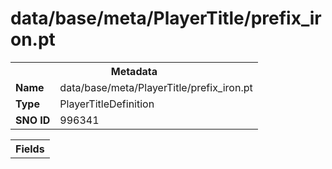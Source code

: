 <h1>data/base/meta/PlayerTitle/prefix_iron.pt</h1><table><tr><th colspan="100%">Metadata</th></tr><tr><td><b>Name</b></td><td>data/base/meta/PlayerTitle/prefix_iron.pt</td></tr><tr><td><b>Type</b></td><td>PlayerTitleDefinition</td></tr><tr><td><b>SNO ID</b></td><td>996341</td></tr></table>

<table><tr><th colspan="100%">Fields</th></tr></table>

